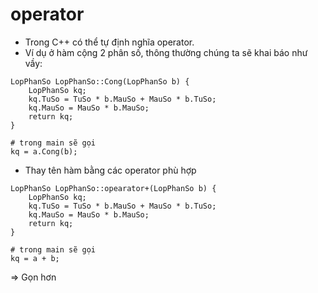 # operator
- Trong C++ có thể tự định nghĩa operator.
- Ví dụ ở hàm cộng 2 phân số, thông thường chúng ta sẽ khai báo như vầy:
```
LopPhanSo LopPhanSo::Cong(LopPhanSo b) {
	LopPhanSo kq;
	kq.TuSo = TuSo * b.MauSo + MauSo * b.TuSo;
	kq.MauSo = MauSo * b.MauSo;
	return kq;
}

# trong main sẽ gọi
kq = a.Cong(b);
```
- Thay tên hàm bằng các operator phù hợp
```
LopPhanSo LopPhanSo::opearator+(LopPhanSo b) {
	LopPhanSo kq;
	kq.TuSo = TuSo * b.MauSo + MauSo * b.TuSo;
	kq.MauSo = MauSo * b.MauSo;
	return kq;
}

# trong main sẽ gọi
kq = a + b;
```
=> Gọn hơn